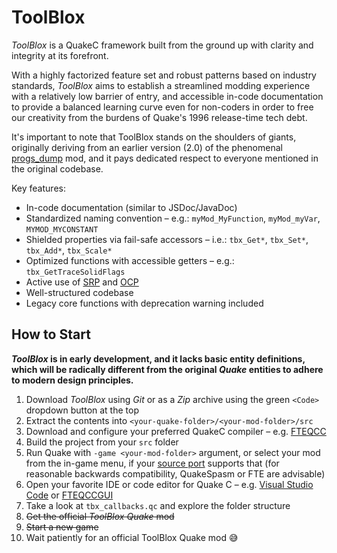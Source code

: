 # ToolBlox

*ToolBlox* is a QuakeC framework built from the ground up with clarity and integrity at its forefront.

With a highly factorized feature set and robust patterns based on industry standards, *ToolBlox* aims to establish a streamlined modding experience with a relatively low barrier of entry, and accessible in-code documentation to provide a balanced learning curve even for non-coders in order to free our creativity from the burdens of Quake's 1996 release-time tech debt.

It's important to note that ToolBlox stands on the shoulders of giants, originally deriving from an earlier version (2.0) of the phenomenal [progs_dump](https://github.com/progs-dump-dev/progs_dump) mod, and it pays dedicated respect to everyone mentioned in the original codebase.

Key features:

- In-code documentation (similar to JSDoc/JavaDoc)
- Standardized naming convention – e.g.: `myMod_MyFunction`, `myMod_myVar`, `MYMOD_MYCONSTANT`
- Shielded properties via fail-safe accessors – i.e.: `tbx_Get*`, `tbx_Set*`, `tbx_Add*`, `tbx_Scale*`
- Optimized functions with accessible getters – e.g.: `tbx_GetTraceSolidFlags`
- Active use of [SRP](https://en.wikipedia.org/wiki/Single_responsibility_principle) and [OCP](https://en.wikipedia.org/wiki/Open%E2%80%93closed_principle)
- Well-structured codebase
- Legacy core functions with deprecation warning included

## How to Start

***ToolBlox* is in early development, and it lacks basic entity definitions, which will be radically different from the original *Quake* entities to adhere to modern design principles.**

1. Download *ToolBlox* using *Git* or as a *Zip* archive using the green `<Code>` dropdown button at the top
2. Extract the contents into `<your-quake-folder>/<your-mod-folder>/src`
3. Download and configure your preferred QuakeC compiler – e.g. [FTEQCC](https://www.fteqcc.org/)
4. Build the project from your `src` folder
5. Run Quake with `-game <your-mod-folder>` argument, or select your mod from the in-game menu, if your [source port](https://www.slipseer.com/index.php?threads/quake-engines-source-ports-a-beginners-guide.11/) supports that (for reasonable backwards compatibility, QuakeSpasm or FTE are advisable)
6. Open your favorite IDE or code editor for Quake C – e.g. [Visual Studio Code](https://code.visualstudio.com/) or [FTEQCCGUI](https://www.fteqcc.org/)
7. Take a look at `tbx_callbacks.qc` and explore the folder structure
8. ~~Get the official *ToolBlox Quake* mod~~
9. ~~Start a new game~~
10. Wait patiently for an official ToolBlox Quake mod :sweat_smile: